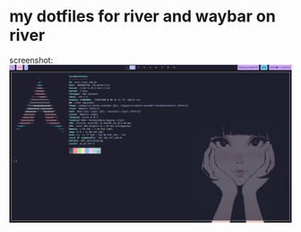 # my dotfiles for river and waybar on river
screenshot:
![alt text](https://github.com/LucyIsCute/dotfiles-river/blob/master/river.png)
